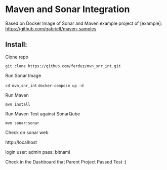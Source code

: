 # Maven and Sonar Integration

Based on Docker Image of Sonar and Maven example project of [example]: https://github.com/gabrielf/maven-samples

## Install:

Clone repo

`git clone https://github.com/ferduz/mvn_snr_int.git`

Run Sonar Image

`cd mvn_snr_int`
`docker-compose up -d`

Run Maven

`mvn install`

Run Maven Test against SonarQube

`mvn sonar:sonar`

Check on sonar web

http://localhost

login 
user: admin
pass: bitnami

Check in the Dashboard that Parent Project Passed Test :)
